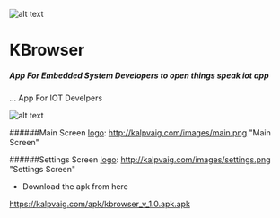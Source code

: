 ![alt text][logo]

[logo]: http://kalpvaig.com/main/public/img/logo_kalpvaig_logo_text.png
 "kalpvaig Logo"

# KBrowser

##### App For Embedded System Developers to open things speak iot app

... App For IOT Develpers


![alt text][logo]

######Main Screen
[logo]: http://kalpvaig.com/images/main.png "Main Screen"

######Settings Screen
[logo]: http://kalpvaig.com/images/settings.png "Settings Screen"

* Download the apk from here 

https://kalpvaig.com/apk/kbrowser_v_1.0.apk.apk
